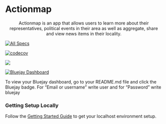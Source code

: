 # Actionmap

<div style="text-align: center;">

Actionmap is an app that allows users to learn more about their representatives,
political events in their area as well as aggregate, share and view news items in their locality.

</div>

<!-- TODO: Update these for your repo! -->

[![All Specs](https://github.com/saasbook/hw-agile-iterations/actions/workflows/specs.yml/badge.svg)](https://github.com/cs169/fa23-chips-10.5-36/blob/master/.github/workflows/specs.yml)

[![codecov](https://codecov.io/gh/saasbook/hw-agile-iterations/branch/master/graph/badge.svg?token=SGYCvQX4Us)](https://codecov.io/gh/saasbook/hw-agile-iterations)

![](https://github.com///actions/workflows//badge.svg)

[![Bluejay Dashboard](https://img.shields.io/badge/Bluejay-Dashboard_36-blue.svg)](http://dashboard.bluejay.governify.io/dashboard/script/dashboardLoader.js?dashboardURL=https://reporter.bluejay.governify.io/api/v4/dashboards/tpa-CS169-2023-GH-cs169_fa23-chips-10.5-36/main)

To view your Bluejay dashboard, go to your README.md file and click the Bluejay badge. For “Email or username” write user and for “Password” write bluejay

### Getting Setup Locally

Follow the [Getting Started Guide](./docs/01-getting-started.md) to get your localhost environment setup.
